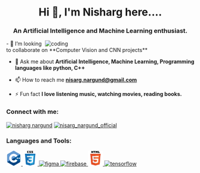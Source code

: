 <h1 align="center">Hi 👋, I'm Nisharg here....</h1>
<h3 align="center">An Artificial Intelligence and Machine Learning enthusiast.</h3>

<img align="right" alt="coding" width="400" src="https://user-images.githubusercontent.com/80333086/223655256-effaa1ab-0f7d-4389-93b5-ca37975689c1.png">
- 👯 I’m looking to collaborate on **Computer Vision and CNN projects**

- 💬 Ask me about **Artificial Intelligence, Machine Learning, Programming languages like python, C++**

- 📫 How to reach me **nisarg.nargund@gmail.com**

- ⚡ Fun fact **I love listening music, watching movies, reading books.**

<h3 align="left">Connect with me:</h3>
<p align="left">
<a href="https://linkedin.com/in/nisharg nargund" target="blank"><img align="center" src="https://raw.githubusercontent.com/rahuldkjain/github-profile-readme-generator/master/src/images/icons/Social/linked-in-alt.svg" alt="nisharg nargund" height="30" width="40" /></a>
<a href="https://instagram.com/nisarg_nargund_official" target="blank"><img align="center" src="https://raw.githubusercontent.com/rahuldkjain/github-profile-readme-generator/master/src/images/icons/Social/instagram.svg" alt="nisarg_nargund_official" height="30" width="40" /></a>
</p>

<h3 align="left">Languages and Tools:</h3>
<p align="left"> <a href="https://www.w3schools.com/cpp/" target="_blank" rel="noreferrer"> <img src="https://raw.githubusercontent.com/devicons/devicon/master/icons/cplusplus/cplusplus-original.svg" alt="cplusplus" width="40" height="40"/> </a> <a href="https://www.w3schools.com/css/" target="_blank" rel="noreferrer"> <img src="https://raw.githubusercontent.com/devicons/devicon/master/icons/css3/css3-original-wordmark.svg" alt="css3" width="40" height="40"/> </a> <a href="https://www.figma.com/" target="_blank" rel="noreferrer"> <img src="https://www.vectorlogo.zone/logos/figma/figma-icon.svg" alt="figma" width="40" height="40"/> </a> <a href="https://firebase.google.com/" target="_blank" rel="noreferrer"> <img src="https://www.vectorlogo.zone/logos/firebase/firebase-icon.svg" alt="firebase" width="40" height="40"/> </a> <a href="https://www.w3.org/html/" target="_blank" rel="noreferrer"> <img src="https://raw.githubusercontent.com/devicons/devicon/master/icons/html5/html5-original-wordmark.svg" alt="html5" width="40" height="40"/> </a> <a href="https://www.tensorflow.org" target="_blank" rel="noreferrer"> <img src="https://www.vectorlogo.zone/logos/tensorflow/tensorflow-icon.svg" alt="tensorflow" width="40" height="40"/> </a> </p>
